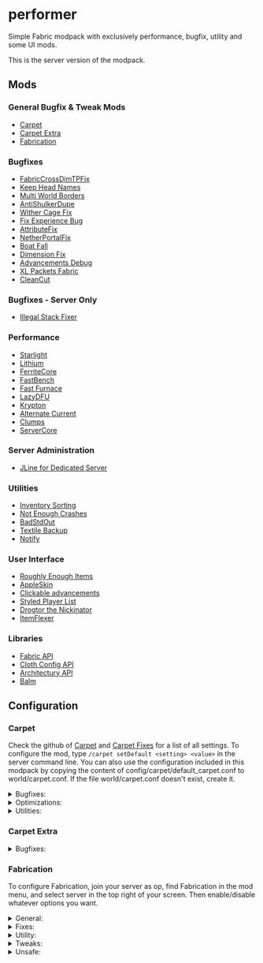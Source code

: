 # performer
Simple Fabric modpack with exclusively performance, bugfix, utility and some
UI mods.

This is the server version of the modpack.

## Mods
### General Bugfix & Tweak Mods
- [Carpet](https://www.curseforge.com/minecraft/mc-mods/carpet)
- [Carpet Extra](https://www.curseforge.com/minecraft/mc-mods/carpet-extra)
- [Fabrication](https://www.curseforge.com/minecraft/mc-mods/fabrication)

### Bugfixes
- [FabricCrossDimTPFix](https://modrinth.com/mod/fabriccrossdimtpfix)
- [Keep Head Names](https://www.curseforge.com/minecraft/mc-mods/keepheadnames)
- [Multi World Borders](https://modrinth.com/mod/worldborderfix)
- [AntiShulkerDupe](https://modrinth.com/mod/antishulkerdupe/versions)
- [Wither Cage Fix](https://www.curseforge.com/minecraft/mc-mods/wither-cage-fix)
- [Fix Experience Bug](https://www.curseforge.com/minecraft/mc-mods/fix-experience-bug)
- [AttributeFix](https://www.curseforge.com/minecraft/mc-mods/attributefix)
- [NetherPortalFix](https://www.curseforge.com/minecraft/mc-mods/netherportalfix-fabric)
- [Boat Fall](https://modrinth.com/mod/boat-fall)
- [Dimension Fix](https://www.curseforge.com/minecraft/mc-mods/dimension-fix-some-forge-patches-ported)
- [Advancements Debug](https://www.curseforge.com/minecraft/mc-mods/advancements-debug)
- [XL Packets Fabric](https://www.curseforge.com/minecraft/mc-mods/xl-packets-fabric)
- [CleanCut](https://www.curseforge.com/minecraft/mc-mods/cleancut)

### Bugfixes - Server Only
- [Illegal Stack Fixer](https://www.curseforge.com/minecraft/mc-mods/illegal-stack-fixer)

### Performance
- [Starlight](https://www.curseforge.com/minecraft/mc-mods/starlight)
- [Lithium](https://www.curseforge.com/minecraft/mc-mods/lithium)
- [FerriteCore](https://www.curseforge.com/minecraft/mc-mods/ferritecore-fabric)
- [FastBench](https://www.curseforge.com/minecraft/mc-mods/fastbench-for-fabric)
- [Fast Furnace](https://www.curseforge.com/minecraft/mc-mods/fast-furnace-for-fabric)
- [LazyDFU](https://www.curseforge.com/minecraft/mc-mods/lazydfu)
- [Krypton](https://www.curseforge.com/minecraft/mc-mods/krypton)
- [Alternate Current](https://www.curseforge.com/minecraft/mc-mods/alternate-current)
- [Clumps](https://www.curseforge.com/minecraft/mc-mods/clumps)
- [ServerCore](https://www.curseforge.com/minecraft/mc-mods/servercore)

### Server Administration
- [JLine for Dedicated Server](https://www.curseforge.com/minecraft/mc-mods/jline-for-minecraft-dedicated-server)

### Utilities
- [Inventory Sorting](https://www.curseforge.com/minecraft/mc-mods/inventory-sorting)
- [Not Enough Crashes](https://www.curseforge.com/minecraft/mc-mods/not-enough-crashes)
- [BadStdOut](https://www.curseforge.com/minecraft/mc-mods/badstdout)
- [Textile Backup](https://www.curseforge.com/minecraft/mc-mods/textile-backup)
- [Notify](https://www.curseforge.com/minecraft/mc-mods/notify)

### User Interface
- [Roughly Enough Items](https://www.curseforge.com/minecraft/mc-mods/roughly-enough-items)
- [AppleSkin](https://www.curseforge.com/minecraft/mc-mods/appleskin)
- [Clickable advancements](https://www.curseforge.com/minecraft/mc-mods/clickable-advancements)
- [Styled Player List](https://www.curseforge.com/minecraft/mc-mods/styled-player-list)
- [Drogtor the Nickinator](https://www.curseforge.com/minecraft/mc-mods/drogtor)
- [ItemFlexer](https://www.curseforge.com/minecraft/mc-mods/itemflexer)

### Libraries
- [Fabric API](https://www.curseforge.com/minecraft/mc-mods/fabric-api)
- [Cloth Config API](https://www.curseforge.com/minecraft/mc-mods/cloth-config)
- [Architectury API](https://www.curseforge.com/minecraft/mc-mods/architectury-fabric)
- [Balm](https://www.curseforge.com/minecraft/mc-mods/balm-fabric)

## Configuration
### Carpet
Check the github of [Carpet](https://github.com/gnembon/fabric-carpet) and
[Carpet Fixes](https://github.com/gnembon/carpet-extra) for a list of all settings.
To configure the mod, type `/carpet setDefault <setting> <value>` in the server
command line. You can also use the configuration included in this modpack by copying
the content of config/carpet/default_carpet.conf to world/carpet.conf. If the file
world/carpet.conf doesn't exist, create it.

<details>
  <summary>Bugfixes:</summary>

  - ctrlQCraftingFix true
  - leadFix true
  - lightningKillsDropsFix true
  - placementRotationFix true
  - updateSuppressionCrashFix true
</details>

<details>
  <summary>Optimizations:</summary>

  - lagFreeSpawning true
  - maxEntityCollisions 40
  - optimizedTNT true
</details>

<details>
  <summary>Utilities:</summary>

  - antiCheatDisabled true
  - cleanLogs true
</details>

### Carpet Extra
<details>
  <summary>Bugfixes:</summary>

  - doubleRetraction true
  - hopperMinecart8gtCooldown true
  - hopperMinecartItemTransfer true
  - reloadSuffocationFix true
  - repeaterPriorityFix true
</details>

### Fabrication
To configure Fabrication, join your server as op, find Fabrication in the mod
menu, and select server in the top right of your screen. Then enable/disable
whatever options you want.

<details>
  <summary>General:</summary>

  - profile green
</details>

<details>
  <summary>Fixes:</summary>

  - adventure_tags_in_survival true
  - fix_superflat_bad_structures true
  - furnace_minecart_pushing true
  - silverfish_step true
  - stable_cacti true
  - sync_attacker_yaw true
</details>

<details>
  <summary>Utility:</summary>

  - extra.chat_markdown true
  - hide_armor true
  - legacy_command_syntax true
  - mods_command true
  - ping_privacy true
</details>

<details>
  <summary>Tweaks:</summary>

  - alt_absorption_sound true
  - cracking_spawn_eggs true
  - ghast_panic true
</details>

<details>
  <summary>Unsafe:</summary>

  - disable_breaking_speed_check true
  - disable_moved_too_quickly true
</details>
